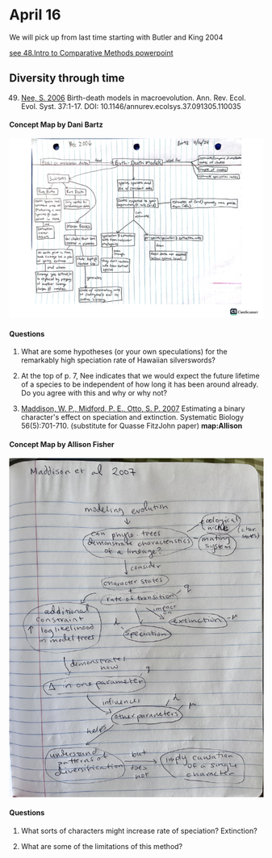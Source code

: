 # April 16

We will pick up from last time starting with Butler and King 2004

[see 48.Intro to Comparative Methods powerpoint](https://drive.google.com/drive/u/0/folders/1ocqMPD5gX9xi4VQy_5OtU5wSyg-X8ftM)



## Diversity through time  


49. [Nee, S. 2006](https://drive.google.com/drive/u/0/folders/1ocqMPD5gX9xi4VQy_5OtU5wSyg-X8ftM) Birth-death models in macroevolution. Ann. Rev. Ecol. Evol. Syst. 37:1-17. DOI: 10.1146/annurev.ecolsys.37.091305.110035    

#### Concept Map by Dani Bartz  

<img width="700" src="Nee2006_conceptmap_DB.png" >

#### Questions

1. What are some hypotheses (or your own speculations) for the remarkably high speciation rate of Hawaiian silverswords?

2. At the top of p. 7, Nee indicates that we would expect the future lifetime of a species to be independent of how long it has been around already. Do you agree with this and why or why not? 


51. [Maddison, W. P., Midford, P. E., Otto, S. P. 2007](https://drive.google.com/drive/u/0/folders/1ocqMPD5gX9xi4VQy_5OtU5wSyg-X8ftM) Estimating a binary character's effect on speciation and extinction. Systematic Biology 56(5):701-710.  (substitute for Quasse FitzJohn paper)  **map:Allison**   


#### Concept Map by Allison Fisher  

<img width="700" src="MaddisonEtAl2007_conceptmap_AF.jpg" >

#### Questions

1. What sorts of characters might increase rate of speciation? Extinction?

2. What are some of the limitations of this method? 


